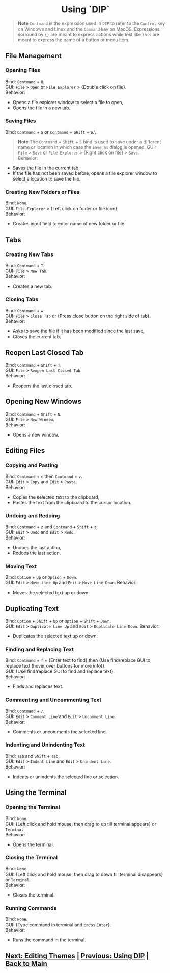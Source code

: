 <h1 align="center">Using `DIP`</h1>

> **Note**
> `Contmand` is the expression used in `DIP` to refer to the `Control` key on Windows and Linux and the `Command` key on MacOS.
> Expressions sorround by `{}` are meant to express actions while test like `this` are meant to express the name of a button or menu item.

## File Management

### Opening Files

Bind: `Contmand` + `O`.\
GUI: `File` > `Open` or `File Explorer` > {Double click on file}.\
Behavior: 
 - Opens a file explorer window to select a file to open,
 - Opens the file in a new tab.

### Saving Files

Bind: `Contmand` + `S` or `Contmand` + `Shift` + `S`.\
> **Note**
> The `Contmand` + `Shift` + `S` bind is used to save under a different name or location in which case the `Save As` dialog is opened.
GUI: `File` > `Save` or `File Explorer` > {Right click on file} > `Save`.\
Behavior: 
 - Saves the file in the current tab,
 - If the file has not been saved before, opens a file explorer window to select a location to save the file.

### Creating New Folders or Files

Bind: `None`.\
GUI: `File Explorer` > {Left click on folder or file icon}.\
Behavior: 
 - Creates input field to enter name of new folder or file.

## Tabs
### Creating New Tabs

Bind: `Contmand` + `T`.\
GUI: `File` > `New Tab`.\
Behavior: 
 - Creates a new tab.


### Closing Tabs

Bind: `Contmand` + `w`.\
GUI: `File` > `Close Tab` or {Press close button on the right side of tab}.\
Behavior: 
 - Asks to save the file if it has been modified since the last save,
 - Closes the current tab.

## Reopen Last Closed Tab

Bind: `Contmand` + `Shift` + `T`.\
GUI: `File` > `Reopen Last Closed Tab`.\
Behavior: 
 - Reopens the last closed tab.

## Opening New Windows

Bind: `Contmand` + `Shift` + `N`.\
GUI: `File` > `New Window`.\
Behavior: 
 - Opens a new window.

## Editing Files

### Copying and Pasting

Bind: `Contmand` + `c` then `Contmand` + `v`.\
GUI: `Edit` > `Copy` and `Edit` > `Paste`.\
Behavior: 
 - Copies the selected text to the clipboard,
 - Pastes the text from the clipboard to the cursor location.

### Undoing and Redoing

Bind: `Contmand` + `z` and `Contmand` + `Shift` + `z`.\
GUI: `Edit` > `Undo` and `Edit` > `Redo`.\
Behavior: 
 - Undoes the last action,
 - Redoes the last action.

### Moving Text

Bind: `Option` + `Up` or `Option` + `Down`.\
GUI: `Edit` > `Move Line Up` and `Edit` > `Move Line Down`.
Behavior: 
 - Moves the selected text up or down.

## Duplicating Text

Bind: `Option` + `Shift` + `Up` or `Option` + `Shift` + `Down`.\
GUI: `Edit` > `Duplicate Line Up` and `Edit` > `Duplicate Line Down`.
Behavior: 
 - Duplicates the selected text up or down.

### Finding and Replacing Text

Bind: `Contmand` + `f`  + {Enter text to find} then {Use find/replace GUI to replace text (hover over buttons for more info)}.\
GUI: {Use find/replace GUI to find and replace text}.\
Behavior: 
 - Finds and replaces text.

### Commenting and Uncommenting Text

Bind: `Contmand` + `/`.\
GUI: `Edit` > `Comment Line` and `Edit` > `Uncomment Line`.\
Behavior: 
 - Comments or uncomments the selected line.

### Indenting and Unindenting Text

Bind: `Tab` and `Shift` + `Tab`.\
GUI: `Edit` > `Indent Line` and `Edit` > `Unindent Line`.\
Behavior: 
 - Indents or unindents the selected line or selection.

## Using the Terminal

### Opening the Terminal

Bind: `None`.\
GUI: {Left click and hold mouse, then drag to up till terminal appears} or `Terminal`.\
Behavior: 
 - Opens the terminal.

### Closing the Terminal

Bind: `None`.\
GUI: {Left click and hold mouse, then drag to down till terminal disappears} or `Terminal`.\
Behavior: 
 - Closes the terminal.

### Running Commands

Bind: `None`.\
GUI: {Type command in terminal and press `Enter`}.\
Behavior: 
 - Runs the command in the terminal.

## [Next: Editing Themes](./edit-themes.md) | [Previous: Using DIP](./use-dip.md) | [Back to Main](../README.md)